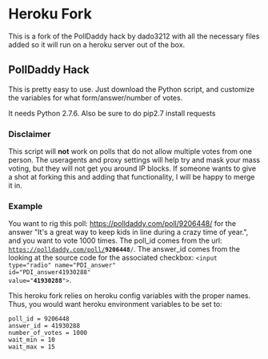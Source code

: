 # Heroku Fork
This is a fork of the PollDaddy hack by dado3212 with all the necessary files added so it will run on a heroku server out of the box.

## PollDaddy Hack

This is pretty easy to use.  Just download the Python script, and customize the variables for what form/answer/number of votes.  

It needs Python 2.7.6.
Also be sure to do pip2.7 install requests

### Disclaimer
This script will **not** work on polls that do not allow multiple votes from one person.  The useragents and proxy settings will help try and mask your mass voting, but they will not get you around IP blocks.  If someone wants to give a shot at forking this and adding that functionality, I will be happy to merge it in.

### Example
You want to rig this poll: https://polldaddy.com/poll/9206448/ for the answer "It's a great way to keep kids in line during a crazy time of year.", and you want to vote 1000 times.  The poll_id comes from the url: <code>https://polldaddy.com/poll/<b>9206448</b>/</code>.  The answer_id comes from the looking at the source code for the associated checkbox: <code>\<input type="radio" name="PDI_answer" id="PDI_answer41930288" value="**41930288**"></code>.

This heroku fork relies on heroku config variables with the proper names.
Thus, you would want heroku environment variables to be set to:
```
poll_id = 9206448
answer_id = 41930288
number_of_votes = 1000
wait_min = 10
wait_max = 15
```
